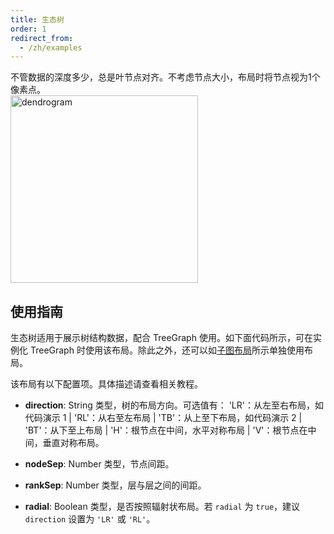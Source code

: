 ```yaml
---
title: 生态树
order: 1
redirect_from:
  - /zh/examples
---
```


不管数据的深度多少，总是叶节点对齐。不考虑节点大小，布局时将节点视为1个像素点。
<br />
<img src='https://cdn.nlark.com/yuque/0/2019/png/174835/1551166332942-ecdc3c6f-bcc3-48f4-aa64-c9b1a3a2ab67.png#align=left&display=inline&height=145&name=dendrogram-lr.png&originHeight=652&originWidth=888&search=&size=75483&status=done&width=198' alt='dendrogram' width='300'/>


## 使用指南
生态树适用于展示树结构数据，配合 TreeGraph 使用。如下面代码所示，可在实例化 TreeGraph 时使用该布局。除此之外，还可以如[子图布局](https://www.yuque.com/antv/g6/qopkkg#eYZc6)所示单独使用布局。

该布局有以下配置项。具体描述请查看相关教程。

- **direction**:
String 类型，树的布局方向。可选值有：
'LR'：从左至右布局，如代码演示 1 | 'RL'：从右至左布局 | 'TB'：从上至下布局，如代码演示 2 | 'BT'：从下至上布局 | 'H'：根节点在中间，水平对称布局 | 'V'：根节点在中间，垂直对称布局。

- **nodeSep**:
Number 类型，节点间距。


- **rankSep**:
Number 类型，层与层之间的间距。

- **radial**:
Boolean 类型，是否按照辐射状布局。若 `radial` 为 `true`，建议 `direction` 设置为 `'LR'` 或 `'RL'`。


